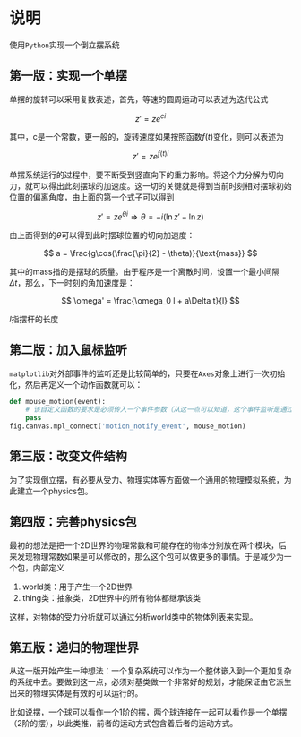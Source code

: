 # 说明

使用`Python`实现一个倒立摆系统

## 第一版：实现一个单摆

单摆的旋转可以采用复数表述，首先，等速的圆周运动可以表述为迭代公式

$$
z' = z e^{ci}
$$

其中，c是一个常数，更一般的，旋转速度如果按照函数$f(t)$变化，则可以表述为

$$
z' = z e^{f(t)i}
$$

单摆系统运行的过程中，要不断受到竖直向下的重力影响。将这个力分解为切向力，就可以得出此刻摆球的加速度。这一切的关键就是得到当前时刻相对摆球初始位置的偏离角度，由上面的第一个式子可以得到

$$
z' = z e^{\theta i}
\Rightarrow \theta = -i(\ln z' - \ln z)
$$

由上面得到的$\theta$可以得到此时摆球位置的切向加速度：

$$
a = \frac{g\cos(\frac{\pi}{2} - \theta)}{\text{mass}}
$$

其中的mass指的是摆球的质量。由于程序是一个离散时间，设置一个最小间隔$\Delta t$，那么，下一时刻的角加速度是：

$$
\omega' = \frac{\omega_0 l + a\Delta t}{l}
$$

$l$指摆杆的长度

## 第二版：加入鼠标监听

`matplotlib`对外部事件的监听还是比较简单的，只要在`Axes`对象上进行一次初始化，然后再定义一个动作函数就可以：

```python
def mouse_motion(event):
    # 该自定义函数的要求是必须传入一个事件参数（从这一点可以知道，这个事件监听是通过回调函数实现的）
    pass
fig.canvas.mpl_connect('motion_notify_event', mouse_motion)
```

## 第三版：改变文件结构

为了实现倒立摆，有必要从受力、物理实体等方面做一个通用的物理模拟系统，为此建立一个physics包。

## 第四版：完善physics包

最初的想法是把一个2D世界的物理常数和可能存在的物体分别放在两个模块，后来发现物理常数如果是可以修改的，那么这个包可以做更多的事情。于是减少为一个包，内部定义

1. world类：用于产生一个2D世界
2. thing类：抽象类，2D世界中的所有物体都继承该类

这样，对物体的受力分析就可以通过分析world类中的物体列表来实现。

## 第五版：递归的物理世界

从这一版开始产生一种想法：一个复杂系统可以作为一个整体嵌入到一个更加复杂的系统中去。要做到这一点，必须对基类做一个非常好的规划，才能保证由它派生出来的物理实体是有效的可以运行的。

比如说摆，一个球可以看作一个1阶的摆，两个球连接在一起可以看作是一个单摆（2阶的摆），以此类推，前者的运动方式包含着后者的运动方式。